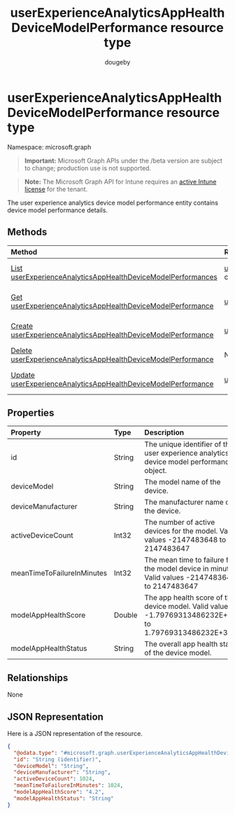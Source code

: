 ﻿---
title: "userExperienceAnalyticsAppHealthDeviceModelPerformance resource type"
description: "The user experience analytics device model performance entity contains device model performance details."
author: "dougeby"
localization_priority: Normal
ms.prod: "intune"
doc_type: resourcePageType
---

# userExperienceAnalyticsAppHealthDeviceModelPerformance resource type

Namespace: microsoft.graph

> **Important:** Microsoft Graph APIs under the /beta version are subject to change; production use is not supported.

> **Note:** The Microsoft Graph API for Intune requires an [active Intune license](https://go.microsoft.com/fwlink/?linkid=839381) for the tenant.

The user experience analytics device model performance entity contains device model performance details.

## Methods

| Method                                                                                                                                                  | Return Type                                                                                                                                                | Description                                                                                                                                                                                       |
| :------------------------------------------------------------------------------------------------------------------------------------------------------ | :--------------------------------------------------------------------------------------------------------------------------------------------------------- | :------------------------------------------------------------------------------------------------------------------------------------------------------------------------------------------------ |
| [List userExperienceAnalyticsAppHealthDeviceModelPerformances](../api/intune-devices-userexperienceanalyticsapphealthdevicemodelperformance-list.md)    | [userExperienceAnalyticsAppHealthDeviceModelPerformance](../resources/intune-devices-userexperienceanalyticsapphealthdevicemodelperformance.md) collection | List properties and relationships of the [userExperienceAnalyticsAppHealthDeviceModelPerformance](../resources/intune-devices-userexperienceanalyticsapphealthdevicemodelperformance.md) objects. |
| [Get userExperienceAnalyticsAppHealthDeviceModelPerformance](../api/intune-devices-userexperienceanalyticsapphealthdevicemodelperformance-get.md)       | [userExperienceAnalyticsAppHealthDeviceModelPerformance](../resources/intune-devices-userexperienceanalyticsapphealthdevicemodelperformance.md)            | Read properties and relationships of the [userExperienceAnalyticsAppHealthDeviceModelPerformance](../resources/intune-devices-userexperienceanalyticsapphealthdevicemodelperformance.md) object.  |
| [Create userExperienceAnalyticsAppHealthDeviceModelPerformance](../api/intune-devices-userexperienceanalyticsapphealthdevicemodelperformance-create.md) | [userExperienceAnalyticsAppHealthDeviceModelPerformance](../resources/intune-devices-userexperienceanalyticsapphealthdevicemodelperformance.md)            | Create a new [userExperienceAnalyticsAppHealthDeviceModelPerformance](../resources/intune-devices-userexperienceanalyticsapphealthdevicemodelperformance.md) object.                              |
| [Delete userExperienceAnalyticsAppHealthDeviceModelPerformance](../api/intune-devices-userexperienceanalyticsapphealthdevicemodelperformance-delete.md) | None                                                                                                                                                       | Deletes a [userExperienceAnalyticsAppHealthDeviceModelPerformance](../resources/intune-devices-userexperienceanalyticsapphealthdevicemodelperformance.md).                                        |
| [Update userExperienceAnalyticsAppHealthDeviceModelPerformance](../api/intune-devices-userexperienceanalyticsapphealthdevicemodelperformance-update.md) | [userExperienceAnalyticsAppHealthDeviceModelPerformance](../resources/intune-devices-userexperienceanalyticsapphealthdevicemodelperformance.md)            | Update the properties of a [userExperienceAnalyticsAppHealthDeviceModelPerformance](../resources/intune-devices-userexperienceanalyticsapphealthdevicemodelperformance.md) object.                |

## Properties

| Property                   | Type   | Description                                                                                            |
| :------------------------- | :----- | :----------------------------------------------------------------------------------------------------- |
| id                         | String | The unique identifier of the user experience analytics device model performance object.                |
| deviceModel                | String | The model name of the device.                                                                          |
| deviceManufacturer         | String | The manufacturer name of the device.                                                                   |
| activeDeviceCount          | Int32  | The number of active devices for the model. Valid values -2147483648 to 2147483647                     |
| meanTimeToFailureInMinutes | Int32  | The mean time to failure for the model device in minutes. Valid values -2147483648 to 2147483647       |
| modelAppHealthScore        | Double | The app health score of the device model. Valid values -1.79769313486232E+308 to 1.79769313486232E+308 |
| modelAppHealthStatus       | String | The overall app health status of the device model.                                                     |

## Relationships

None

## JSON Representation

Here is a JSON representation of the resource.

<!-- {
  "blockType": "resource",
  "keyProperty": "id",
  "@odata.type": "microsoft.graph.userExperienceAnalyticsAppHealthDeviceModelPerformance"
}
-->

```json
{
  "@odata.type": "#microsoft.graph.userExperienceAnalyticsAppHealthDeviceModelPerformance",
  "id": "String (identifier)",
  "deviceModel": "String",
  "deviceManufacturer": "String",
  "activeDeviceCount": 1024,
  "meanTimeToFailureInMinutes": 1024,
  "modelAppHealthScore": "4.2",
  "modelAppHealthStatus": "String"
}
```
